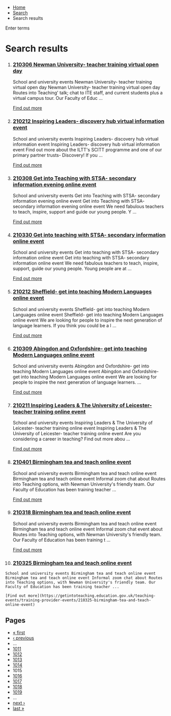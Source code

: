 *   [Home](/)
*   [Search](/search)
*   Search results

Enter terms 

Search results
==============

1.  ### [210306 Newman University- teacher training virtual open day](https://getintoteaching.education.gov.uk/teaching-events/training-provider-events/210306-newman-university-teacher-training-virtual-open-day)
    
    School and university events Newman University- teacher training virtual open day Newman University- teacher training virtual open day Routes into Teaching' talk; chat to ITE staff, and current students plus a virtual campus tour. Our Faculty of Educ ...
    
    [Find out more](https://getintoteaching.education.gov.uk/teaching-events/training-provider-events/210306-newman-university-teacher-training-virtual-open-day)
    
2.  ### [210212 Inspiring Leaders- discovery hub virtual information event](https://getintoteaching.education.gov.uk/teaching-events/training-provider-events/210212-inspiring-leaders-discovery-hub-virtual-information-event)
    
    School and university events Inspiring Leaders- discovery hub virtual information event Inspiring Leaders- discovery hub virtual information event Find out more about the ILTT's SCITT programme and one of our primary partner trusts- Discovery! If you ...
    
    [Find out more](https://getintoteaching.education.gov.uk/teaching-events/training-provider-events/210212-inspiring-leaders-discovery-hub-virtual-information-event)
    
3.  ### [210308 Get into Teaching with STSA- secondary information evening online event](https://getintoteaching.education.gov.uk/teaching-events/training-provider-events/210308-get-into-teaching-with-stsa-secondary-information-evening-online-event)
    
    School and university events Get into Teaching with STSA- secondary information evening online event Get into Teaching with STSA- secondary information evening online event We need fabulous teachers to teach, inspire, support and guide our young people. Y ...
    
    [Find out more](https://getintoteaching.education.gov.uk/teaching-events/training-provider-events/210308-get-into-teaching-with-stsa-secondary-information-evening-online-event)
    
4.  ### [210330 Get into teaching with STSA- secondary information online event](https://getintoteaching.education.gov.uk/teaching-events/training-provider-events/210330-get-into-teaching-with-stsa-secondary-information-online-event)
    
    School and university events Get into teaching with STSA- secondary information online event Get into teaching with STSA- secondary information online event We need fabulous teachers to teach, inspire, support, guide our young people. Young people are at ...
    
    [Find out more](https://getintoteaching.education.gov.uk/teaching-events/training-provider-events/210330-get-into-teaching-with-stsa-secondary-information-online-event)
    
5.  ### [210212 Sheffield- get into teaching Modern Languages online event](https://getintoteaching.education.gov.uk/teaching-events/training-provider-events/210212-sheffield-get-into-teaching-modern-languages-online-event)
    
    School and university events Sheffield- get into teaching Modern Languages online event Sheffield- get into teaching Modern Languages online event We are looking for people to inspire the next generation of language learners. If you think you could be a l ...
    
    [Find out more](https://getintoteaching.education.gov.uk/teaching-events/training-provider-events/210212-sheffield-get-into-teaching-modern-languages-online-event)
    
6.  ### [210309 Abingdon and Oxfordshire- get into teaching Modern Languages online event](https://getintoteaching.education.gov.uk/teaching-events/training-provider-events/210309-abingdon-and-oxfordshire-get-into-teaching-modern-languages-online-event)
    
    School and university events Abingdon and Oxfordshire- get into teaching Modern Languages online event Abingdon and Oxfordshire- get into teaching Modern Languages online event We are looking for people to inspire the next generation of language learners. ...
    
    [Find out more](https://getintoteaching.education.gov.uk/teaching-events/training-provider-events/210309-abingdon-and-oxfordshire-get-into-teaching-modern-languages-online-event)
    
7.  ### [210211 Inspiring Leaders & The University of Leicester- teacher training online event](https://getintoteaching.education.gov.uk/teaching-events/training-provider-events/210211-inspiring-leaders-the-university-of-leicester-teacher-training-online-event)
    
    School and university events Inspiring Leaders & The University of Leicester- teacher training online event Inspiring Leaders & The University of Leicester- teacher training online event Are you considering a career in teaching? Find out more abou ...
    
    [Find out more](https://getintoteaching.education.gov.uk/teaching-events/training-provider-events/210211-inspiring-leaders-the-university-of-leicester-teacher-training-online-event)
    
8.  ### [210401 Birmingham tea and teach online event](https://getintoteaching.education.gov.uk/teaching-events/training-provider-events/210401-birmingham-tea-and-teach-online-event)
    
    School and university events Birmingham tea and teach online event Birmingham tea and teach online event Informal zoom chat about Routes into Teaching options, with Newman University's friendly team. Our Faculty of Education has been training teacher ...
    
    [Find out more](https://getintoteaching.education.gov.uk/teaching-events/training-provider-events/210401-birmingham-tea-and-teach-online-event)
    
9.  ### [210318 Birmingham tea and teach online event](https://getintoteaching.education.gov.uk/teaching-events/training-provider-events/210318-birmingham-tea-and-teach-online-event)
    
    School and university events Birmingham tea and teach online event Birmingham tea and teach online event Informal zoom chat event about Routes into Teaching options, with Newman University's friendly team. Our Faculty of Education has been training t ...
    
    [Find out more](https://getintoteaching.education.gov.uk/teaching-events/training-provider-events/210318-birmingham-tea-and-teach-online-event)
    
10.  ### [210325 Birmingham tea and teach online event](https://getintoteaching.education.gov.uk/teaching-events/training-provider-events/210325-birmingham-tea-and-teach-online-event)
    
    School and university events Birmingham tea and teach online event Birmingham tea and teach online event Informal zoom chat about Routes into Teaching options, with Newman University's friendly team. Our Faculty of Education has been training teacher ...
    
    [Find out more](https://getintoteaching.education.gov.uk/teaching-events/training-provider-events/210325-birmingham-tea-and-teach-online-event)
    

Pages
-----

*   [« first](/search/site "Go to first page")
*   [‹ previous](/search/site?page=1013 "Go to previous page")
*   …
*   [1011](/search/site?page=1010 "Go to page 1011")
*   [1012](/search/site?page=1011 "Go to page 1012")
*   [1013](/search/site?page=1012 "Go to page 1013")
*   [1014](/search/site?page=1013 "Go to page 1014")
*   1015
*   [1016](/search/site?page=1015 "Go to page 1016")
*   [1017](/search/site?page=1016 "Go to page 1017")
*   [1018](/search/site?page=1017 "Go to page 1018")
*   [1019](/search/site?page=1018 "Go to page 1019")
*   …
*   [next ›](/search/site?page=1015 "Go to next page")
*   [last »](/search/site?page=1032 "Go to last page")